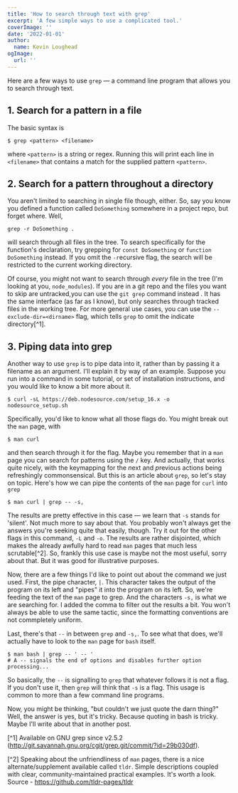 ```yaml
---
title: 'How to search through text with grep'
excerpt: 'A few simple ways to use a complicated tool.'
coverImage: ''
date: '2022-01-01'
author:
  name: Kevin Loughead
ogImage:
  url: ''
---
```


Here are a few ways to use `grep` — a command line program that allows you to search through text. 

## 1. Search for a pattern in a file
The basic syntax is

```plain
$ grep <pattern> <filename>
```

where `<pattern>` is a string or regex. Running this will print each line in `<filename>` that contains a match for the supplied pattern `<pattern>`.

## 2. Search for a pattern throughout a directory

You aren't limited to searching in single file though, either. So, say you know you defined a function called `DoSomething` somewhere in a project repo, but forget where. Well, 

```plain
grep -r DoSomething .
```

will search through all files in the tree. To search specifically for the function's declaration, try grepping for `const DoSomething` or `function DoSomething` instead. If you omit the `-r`ecursive flag, the search will be restricted to the current working directory. 

Of course, you might not want to search through _every_ file in the tree (I'm looking at you, `node_modules`). If you are in a git repo and the files you want to skip are untracked,you can use the `git grep` command instead . It has the same interface (as far as I know), but only searches through tracked files in the working tree. For more general use cases, you can use the `--exclude-dir=<dirname>` flag, which tells `grep` to omit the indicate directory[^1].

## 3. Piping data into grep

Another way to use `grep` is to pipe data into it, rather than by passing it a filename as an argument. I'll explain it by way of an example. Suppose you run into a command in some tutorial, or set of installation instructions, and you would like to know a bit more about it.

```plain
$ curl -sL https://deb.nodesource.com/setup_16.x -o nodesource_setup.sh
```

Specifically, you'd like to know what all those flags do. You might break out the `man` page, with

```plain
$ man curl 
```

and then search through it for the flag. Maybe you remember that in a `man` page you can search for patterns using the `/` key. And actually, that works quite nicely, with the keymapping for the *n*ext and *p*revious actions being refreshingly commonsensical. But this is an article about `grep`, so let's stay on topic. Here's how we can pipe the contents of the `man` page for `curl` into `grep`

```plain
$ man curl | grep -- -s,
```

The results are pretty effective in this case — we learn that `-s` stands for 'silent'. Not much more to say about that. You probably won't always get the answers you're seeking quite that easily, though. Try it out for the other flags in this command, `-L` and `-o`. The results are rather disjointed, which makes the already awfully hard to read `man` pages that much less scrutable[^2]. So, frankly this use case is maybe not the most useful, sorry about that. But it was good for illustrative purposes.

Now, there are a few things I'd like to point out about the command we just used. First, the pipe character, `|`. This character takes the output of the program on its left and "pipes" it into the program on its left. So, we're feeding the 
text of the `man` page to grep. And the characters `-s,` is what we are
searching for. I added the comma to filter out the results a bit. You won't always be able to use the same tactic, since the formatting conventions are not commpletely uniform.

Last, there's that `--` in between `grep` and `-s,`. To see what that does, we'll actually have to look to the `man` page for `bash` itself.

```plain
$ man bash | grep -- ' -- '
# A -- signals the end of options and disables further option processing...
```

So basically, the `--` is signalling to `grep` that whatever follows it is not a flag. If you don't use it, then `grep` will think that `-s` is a flag. This usage is common to more than a few command line programs. 

Now, you might be thinking, "but couldn't we just quote the darn thing?" Well, the answer is yes, but it's tricky. Because quoting in bash is tricky. Maybe I'll write about that in another post.

[^1] Available on GNU grep since v2.5.2 (http://git.savannah.gnu.org/cgit/grep.git/commit/?id=29b030df).

[^2] Speaking about the unfriendliness of `man` pages, there is a nice alternate/supplement available called `tldr`. Simple descriptions coupled with clear, community-maintained practical examples. It's worth a look. Source - https://github.com/tldr-pages/tldr